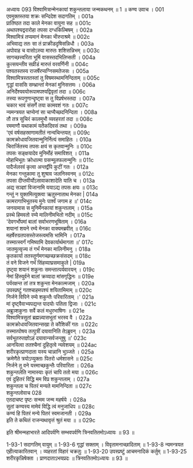 अध्यायः 093
विश्वामित्रान्मेनकायां शकुन्तलाया जन्मकथनम् ॥ 1 ॥
कण्व उवाच ।	001  
एवमुक्तस्तया शक्रः सन्दिदेश सदागतिम् ।	001a  
प्रातिष्ठत तदा काले मेनका वायुना सह ॥	001c  
अथापश्यद्वरारोहा तपसा दग्धकिल्बिषम् ।	002a  
मिश्वामित्रं तप्यमानं मेनका भीरुराश्रमे ॥	002c  
अभिवाद्य ततः सा तं प्राक्रीडदृषिसन्निधौ ।	003a  
अपोवाह च वासोऽस्या मारुतः शशिसन्निभम् ॥	003c  
सागच्छत्त्वरिता भूमिं वासस्तदभिलिप्सती ।	004a  
कुत्सयन्तीव सव्रीडं मारुतं वरवर्णिनी ॥	004c  
पश्यतस्तस्य राजर्षेरप्यग्निसमतेजसः ।	005a  
विश्वामित्रस्ततस्तां तु विषमस्थामनिन्दिताम् ॥	005c  
गृद्धां वाससि सम्भ्रान्तां मेनकां मुनिसत्तमः ।	006a  
अनिर्देश्यवयोरूपामपश्यद्विवृतां तदा ॥	006c  
तस्या रूपगुणान्दृष्ट्वा स तु विप्रर्षभस्तदा ।	007a  
चकार भावं संसर्गे तया कामवशं गतः ॥	007c  
न्यमन्त्रयत चाप्येनां सा चाप्यैच्छदनिन्दिता ।	008a  
तौ तत्र सुचिरं कालमुभौ व्यवहरतां तदा ॥	008c  
रममाणौ यथाकामं यतैकदिवसं तथा ।	009a  
\'एवं वर्षसहस्राणामतीतं नान्वचिन्तयत् ॥	009c  
कामक्रोधावजितवान्मुनिर्नित्यं समाहितः ।	010a  
चिरार्जितस्य तपसः क्षयं स कृतवान्मुनिः ॥	010c  
तपसः सङ्क्षयादेव मुनिर्मोहं समाविशत् ।	011a  
मोहाभिभूतः क्रोधात्मा ग्रसन्मूलफलान्मुनिः ॥	011c  
पादैर्जलरवं कृत्वा अन्तर्द्वीपे कुटीं गतः ।	012a  
मेनका गन्तुकामा तु शुश्राव जलनिस्वनम् ॥	012c  
तपसा दीप्तवीर्योऽसावाकाशादेति याति च ।	013a  
अद्य सञ्ज्ञां विजानामि ययाऽद्य तपसः क्षयः ॥	013c  
गन्तुं न युक्तमित्युक्त्वा ऋतुस्नाताथ मेनका |	014a  
कामरागाभिभूतस्य मुनेः पार्श्वं जगाम ह ॥\'	014c  
जनयामास स मुनिर्मेनकायां शकुन्तलाम् ।	015a  
प्रस्थे हिमवतो रम्ये मालिनीमभितो नदीम् ॥	015c  
\'देवगर्भोपमां बालां सर्वाभरणभूषिताम् ।	016a  
शयानां शयने रम्ये मेनका वाक्यमब्रवीत् ॥	016c  
महर्षेरुग्रतपसस्तेजस्त्वमसि भामिनि ।	017a  
तस्मात्स्वर्गं गमिष्यामि देवकार्यार्थमागता ॥\'	017c  
जातमुत्सृज्य तं गर्भं मेनका मालिनीमनु ।	018a  
कृतकार्या ततस्तूर्णमगच्छच्छक्रसंसदम् ॥	018c  
तं वने विजने गर्भं सिंहव्याघ्रसमाकुले |	019a  
दृष्ट्वा शयानं शकुनाः समन्तात्पर्यवारयन् ।	019c  
नेमां हिंस्युर्वने बालां क्रव्यादा मांसगृद्धिनः ॥	019e  
पर्यरक्षन्त तां तत्र शकुन्ता मेनकात्मजाम् ।	020a  
उपस्प्रष्टुं गतश्चाहमपश्यं शयितामिमाम् ॥	020c  
निर्जने विपिने रम्ये शकुन्तैः परिवारिताम् ।\'	021a  
मां दृष्ट्वैवाभ्यपद्यन्त पादयोः पतिता द्विजाः ।	021c  
अब्रुञ्शकुनाः सर्वे कलं मधुरभाषिणः ॥	021e  
विश्वामित्रसुतां ब्रह्मन्न्यासभूतां भरस्व वै ।	022a  
कामक्रोधावजितवान्सखा ते कौशिकीं गतः ॥	022c  
तस्मात्पोषय तत्पुत्रीं दयावानिति तेऽब्रुवन् ।	023a  
सर्वभूतरुतज्ञोऽहं दयावान्सर्वजन्तुषु ॥\'	023c  
आनयित्वा ततश्चैनां दुहितृत्वे न्यवेशयम् ॥	024ac  
शरीरकृत्प्राणदाता यस्य चान्नानि भुञ्जते ।	025a  
क्रमेणैते त्रयोऽप्युक्ताः पितरो धर्मशासने ॥	025c  
निर्जने तु वने यस्माच्छकुन्तैः परिवारिता ।	026a  
शकुन्तलेति नामास्याः कृतं चापि ततो मया ॥	026c  
एवं दुहितरं विद्धि मम विप्र शकुन्तलाम् ।	027a  
शकुन्तला च पितरं मन्यते मामनिन्दिता ॥	027c  
शकुन्तलोवाच 	028  
एतदाचष्ट पृष्टः सन्मम जन्म महर्षये ।	028a  
सुतां कण्वस्य मामेवं विद्धि त्वं मनुजाधिप ॥	028c  
कण्वं हि पितरं मन्ये पितरं स्वमजानती ।	029a  
इति ते कथितं राजन्यथावृत्तं श्रुतं मया ॥ ॥	029c  

इति श्रीमन्महाभारते आदिपर्वणि सम्भवपर्वणि त्रिनवतितमोऽध्यायः ॥ 93 ॥

1-93-1 सदागतिम् वायुम् ॥ 
1-93-6 गृद्धां सक्ताम् । विवृतामनाच्छादिताम् ॥
 1-93-8 न्यमन्त्रयत एहीत्याकारितवान् । व्यहरतां विहारं चक्रतुः ॥ 
1-93-20 उपस्प्रष्टुं आचमनादिकं कर्तुम् ॥ 
1-93-25 शरीरकृन्निषेक्ता । प्राणदाताऽभयप्रदः ॥ त्रिनवतितमोऽध्यायः ॥ 93 ॥

